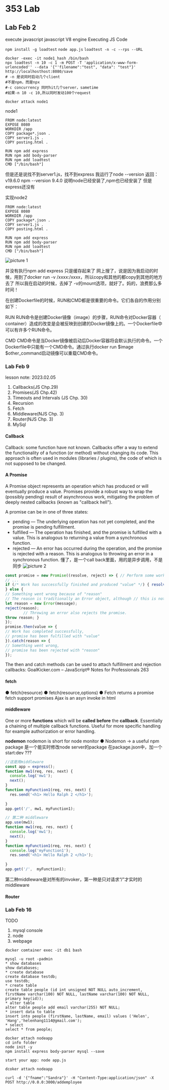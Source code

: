 # 353 Lab
## Lab Feb 2
execute javascript
javascript V8 engine
Executing JS Code

`npm install -g loadtest`
`node app.js`
`loadtest -n -c --rps --URL`

```shell
docker -exec -it node1_hash /bin/bash
npx loadtest -n 10 -c 1 -m POST -T 'application/x-www-form-urlencoded'' --data '{"'filename":"test", "data": "test"}' http://localhosthost:8080/save
# -n 是说同时启动几个client
#不是npm，而是npx
#-c concurrency 同时hit几个server，sametime
#如果-n 10 -c 10,所以同时发动100个request

docker attack node1
```


node1
```docker
FROM node:latest
EXPOSE 8080
WORKDIR /app
COPY package*.json .
COPY server1.js .
COPY posting.html .

RUN npm add express
RUN npm add body-parser
RUN npm add loadtest
CMD ["/bin/bash"]
```
但是还是说找不到server1.js，找不到express
我运行了node --version
返回：v19.6.0
npm --version
9.4.0
说明node已经安装了,npm也已经安装了
但是express还没有

实现node2
```docker
FROM node:latest
EXPOSE 8080
WORKDIR /app
COPY package*.json .
COPY server1.js .
COPY posting.html .

RUN npm add express
RUN npm add body-parser
RUN npm add loadtest
CMD ["/bin/bash"]
```
![picture 1](../images/754c347156c88142715efea98a80ea038eed5d9a1bcbf265c556b75468d33a14.png)  

并没有执行npm add express
只是缓存起来了
网上搜了，说是因为我启动的时候，用到了docker run -v /xxxx:/xxxx，所以copy和其他的都copy到其他的地方去了
所以我在启动的时候，去掉了 -v的mount选项，就好了。妈的，浪费那么多时间！


在创建Dockerfile的时候，RUN和CMD都是很重要的命令。它们各自的作用分别如下：

RUN
RUN命令是创建Docker镜像（image）的步骤，RUN命令对Docker容器（ container）造成的改变是会被反映到创建的Docker镜像上的。一个Dockerfile中可以有许多个RUN命令。

CMD
CMD命令是当Docker镜像被启动后Docker容器将会默认执行的命令。一个Dockerfile中只能有一个CMD命令。通过执行docker run $image $other_command启动镜像可以重载CMD命令。

### Lab Feb 9
lesson note: 2023.02.05

1. Callbacks(JS Chp.29)
2. Promises(JS Chp.42)
3. Timeouts and Intervals (JS Chp. 30)
4. Recursion
5. Fetch
6. Middleware(NJS Chp. 3)
7. Router(NJS Chp. 3)
8. MySql
   
#### Callback
Callback: some function have not known. Callbacks offer a way to extend the functionality of a function (or method) without changing its code. This approach is often used in modules (libraries / plugins), the code of which is not supposed to be changed.
#### A Promise
A Promise object represents an operation which has produced or will eventually produce a value. Promises provide a robust way to wrap the (possibly pending) result of asynchronous work, mitigating the problem of deeply nested callbacks (known as "callback hell").

A promise can be in one of three states:
* pending — The underlying operation has not yet completed, and the promise is pending fulfillment.
* fulfilled — The operation has finished, and the promise is fulfilled with a value. This is analogous to returning a value from a synchronous function.
* rejected — An error has occurred during the operation, and the promise is rejected with a reason. This is analogous to throwing an error in a synchronous function.
懂了，是一个call back里面，用的是异步调用，不是同步
![picture 2](../images/6d25cf537716703a740090b7047daaafda42808a37d84f4a89836c51a0dd88e7.png)  
```js
const promise = new Promise((resolve, reject) => { // Perform some work (possibly asynchronous)
// ...
if (/* Work has successfully finished and produced "value" */) { resolve(value);
} else {
// Something went wrong because of "reason"
// The reason is traditionally an Error object, although // this is not required or enforced.
let reason = new Error(message);
reject(reason);
        // Throwing an error also rejects the promise.
throw reason; }
});
promise.then(value => {
// Work has completed successfully,
// promise has been fulfilled with "value"
}).catch(reason => {
// Something went wrong,
// promise has been rejected with "reason"
});
```

The then and catch methods can be used to attach fulfillment and rejection callbacks:
GoalKicker.com – JavaScript® Notes for Professionals 263

#### fetch

● fetch(resource)
● fetch(resource,options)
● Fetch returns a promise
fetch support promises
Ajax is an asyn invoke in html

#### middleware
One or more **functions** which will be **called** **before** the **callback**. Essentially a chaining of multiple callback functions. Useful for more specific handling for example authorization or error handling.

**nodemon** 
nodemon is short for node monitor
● Nodemon -> a useful npm package
是一个能实时修改node server的package
在package.json中，加一个 start:dev ???
```js
//这是用middleware
const app = express();
function mw1(req, res, next) {
  console.log('mw1');
  next();
}
function myFunction1(req, res, next) {
  res.send('<h1> Hello Ralph 2 </h1>');
   
}
app.get('/', mw1, myFunction1);

// 第二种 middleware
app.use(mw1);
function mw1(req, res, next) {
  console.log('mw1');
  next();
}
function myFunction1(req, res, next) {
  console.log('myFunction1');
  res.send('<h1> Hello Ralph 2 </h1>');
   
}
app.get('/',  myFunction1);

```
第二种middleware是对所有的invoker，第一种是只对请求“/”才实时的middleware
#### Router


### Lab Feb 16
TODO
1. mysql console
2. node
3. webpage
  ```
docker comtainer exec -it db1 bash

mysql -u root -padmin
* show databases
show databases;
* create database
create database testdb;
use testdb;
* create table
create table people (id int unsigned NOT NULL auto_increment, firstName varchar(100) NOT NULL, lastName varchar(100) NOT NULL, primary key(id));
* alter table
alter table people add email varchar(255) NOT NULL;
* insert data to table
insert into people (firstName, lastName, email) values ('Helen', 'Hang','helenhang1114@gmail.com');
* select
select * from people;

docker attach nodeapp
cd info folder
node init -y
npm install express body-parser mysql --save

start your app: node app.js

dcoker attach nodeapp

curl -d '{"fname":"Sandra"}' -H "Content-Type:application/json" -X POST http://0.0.0:3000/addemployee





